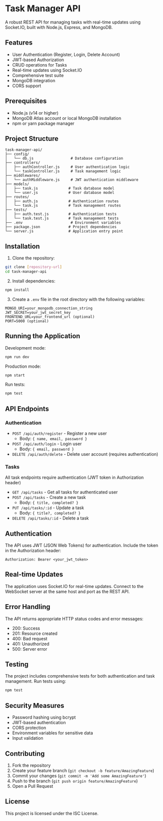 # Task Manager API

A robust REST API for managing tasks with real-time updates using Socket.IO, built with Node.js, Express, and MongoDB.

## Features

- User Authentication (Register, Login, Delete Account)
- JWT-based Authorization
- CRUD operations for Tasks
- Real-time updates using Socket.IO
- Comprehensive test suite
- MongoDB integration
- CORS support

## Prerequisites

- Node.js (v14 or higher)
- MongoDB Atlas account or local MongoDB installation
- npm or yarn package manager

## Project Structure

```
task-manager-api/
├── config/
│   └── db.js                 # Database configuration
├── controllers/
│   ├── authController.js     # User authentication logic
│   └── taskController.js     # Task management logic
├── middlewares/
│   └── authMiddleware.js     # JWT authentication middleware
├── models/
│   ├── task.js              # Task database model
│   └── user.js              # User database model
├── routes/
│   ├── auth.js              # Authentication routes
│   └── task.js              # Task management routes
├── tests/
│   ├── auth.test.js         # Authentication tests
│   └── task.test.js         # Task management tests
├── .env                      # Environment variables
├── package.json             # Project dependencies
└── server.js                # Application entry point
```

## Installation

1. Clone the repository:
```bash
git clone [repository-url]
cd task-manager-api
```

2. Install dependencies:
```bash
npm install
```

3. Create a `.env` file in the root directory with the following variables:
```env
MONGO_URI=your_mongodb_connection_string
JWT_SECRET=your_jwt_secret_key
FRONTEND_URL=your_frontend_url (optional)
PORT=5000 (optional)
```

## Running the Application

Development mode:
```bash
npm run dev
```

Production mode:
```bash
npm start
```

Run tests:
```bash
npm test
```

## API Endpoints

### Authentication
- `POST /api/auth/register` - Register a new user
  - Body: `{ name, email, password }`
- `POST /api/auth/login` - Login user
  - Body: `{ email, password }`
- `DELETE /api/auth/delete` - Delete user account (requires authentication)

### Tasks
All task endpoints require authentication (JWT token in Authorization header)

- `GET /api/tasks` - Get all tasks for authenticated user
- `POST /api/tasks` - Create a new task
  - Body: `{ title, completed? }`
- `PUT /api/tasks/:id` - Update a task
  - Body: `{ title?, completed? }`
- `DELETE /api/tasks/:id` - Delete a task

## Authentication

The API uses JWT (JSON Web Tokens) for authentication. Include the token in the Authorization header:
```
Authorization: Bearer <your_jwt_token>
```

## Real-time Updates

The application uses Socket.IO for real-time updates. Connect to the WebSocket server at the same host and port as the REST API.

## Error Handling

The API returns appropriate HTTP status codes and error messages:
- 200: Success
- 201: Resource created
- 400: Bad request
- 401: Unauthorized
- 500: Server error

## Testing

The project includes comprehensive tests for both authentication and task management. Run tests using:
```bash
npm test
```

## Security Measures

- Password hashing using bcrypt
- JWT-based authentication
- CORS protection
- Environment variables for sensitive data
- Input validation

## Contributing

1. Fork the repository
2. Create your feature branch (`git checkout -b feature/AmazingFeature`)
3. Commit your changes (`git commit -m 'Add some AmazingFeature'`)
4. Push to the branch (`git push origin feature/AmazingFeature`)
5. Open a Pull Request

## License

This project is licensed under the ISC License.